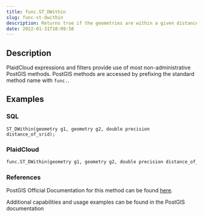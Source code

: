 ```yaml
---
title: func.ST_DWithin
slug: func-st-dwithin
description: Returns true if the geometries are within a given distance
date: 2022-01-31T10:09:58
---
```



## Description


PlaidCloud expressions and filters provide use of most non-administrative PostGIS methods. PostGIS methods are accessed by prefixing the standard method name with `func.`.



## Examples


### SQL



```
ST_DWithin(geometry g1, geometry g2, double precision distance_of_srid);
```


### PlaidCloud



```python
func.ST_DWithin(geometry g1, geometry g2, double precision distance_of_srid)
```


### References


PostGIS Official Documentation for this method can be found [here](https://postgis.net/docs/manual-3.1/ST_DWithin.html).



Additional capabilities and usage examples can be found in the PostGIS documentation

